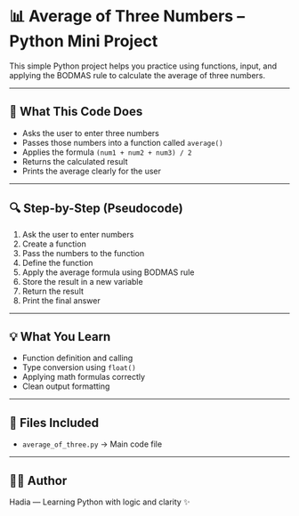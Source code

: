 # 📊 Average of Three Numbers – Python Mini Project

This simple Python project helps you practice using functions, input, and applying the BODMAS rule to calculate the average of three numbers.

---

## 🧠 What This Code Does

- Asks the user to enter three numbers  
- Passes those numbers into a function called `average()`  
- Applies the formula `(num1 + num2 + num3) / 2`  
- Returns the calculated result  
- Prints the average clearly for the user

---

## 🔍 Step-by-Step (Pseudocode)

1. Ask the user to enter numbers  
2. Create a function  
3. Pass the numbers to the function  
4. Define the function  
5. Apply the average formula using BODMAS rule  
6. Store the result in a new variable  
7. Return the result  
8. Print the final answer  

---

## 💡 What You Learn

- Function definition and calling  
- Type conversion using `float()`  
- Applying math formulas correctly  
- Clean output formatting

---

## 📁 Files Included

- `average_of_three.py` → Main code file

---

## 👩‍💻 Author

Hadia — Learning Python with logic and clarity ✨
